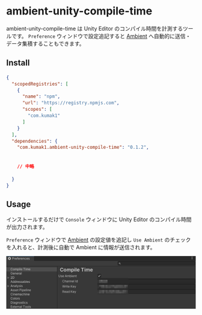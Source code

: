 # ambient-unity-compile-time

ambient-unity-compile-time は Unity Editor のコンパイル時間を計測するツールです。
`Preference` ウィンドウで設定追記すると [Ambient](https://ambidata.io/) へ自動的に送信・データ集積することもできます。

## Install

```json
{
  "scopedRegistries": [
    {
      "name": "npm",
      "url": "https://registry.npmjs.com",
      "scopes": [
        "com.kumak1"
      ]
    }
  ],
  "dependencies": {
    "com.kumak1.ambient-unity-compile-time": "0.1.2",


    // 中略

  }
}
```

## Usage

インストールするだけで `Console` ウィンドウに Unity Editor のコンパイル時間が出力されます。 

`Preference` ウィンドウで [Ambient](https://ambidata.io/) の設定値を追記し `Use Ambient` のチェックを入れると、計測後に自動で Ambient に情報が送信されます。

![img](./docs/img/compile_time.png)
